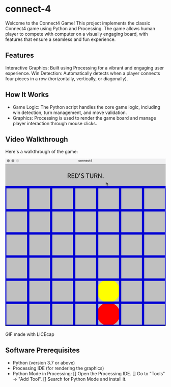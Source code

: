 # connect-4
Welcome to the Connect4 Game! This project implements the classic Connect4 game using Python and Processing. The game allows human player to compete with computer on a visually engaging board, with features that ensure a seamless and fun experience.

## Features
Interactive Graphics: Built using Processing for a vibrant and engaging user experience.
Win Detection: Automatically detects when a player connects four pieces in a row (horizontally, vertically, or diagonally).

## How It Works
* Game Logic: The Python script handles the core game logic, including win detection, turn management, and move validation.
* Graphics: Processing is used to render the game board and manage player interaction through mouse clicks.

## Video Walkthrough
Here's a walkthrough of the game:

<img src='connect4-1.gif' title='Video Walkthrough' width='' alt='Video Walkthrough' />

GIF made with LICEcap

## Software Prerequisites
- Python (version 3.7 or above)
- Processing IDE (for rendering the graphics)
- Python Mode in Processing:
[] Open the Processing IDE.
[] Go to "Tools" → "Add Tool".
[] Search for Python Mode and install it.
